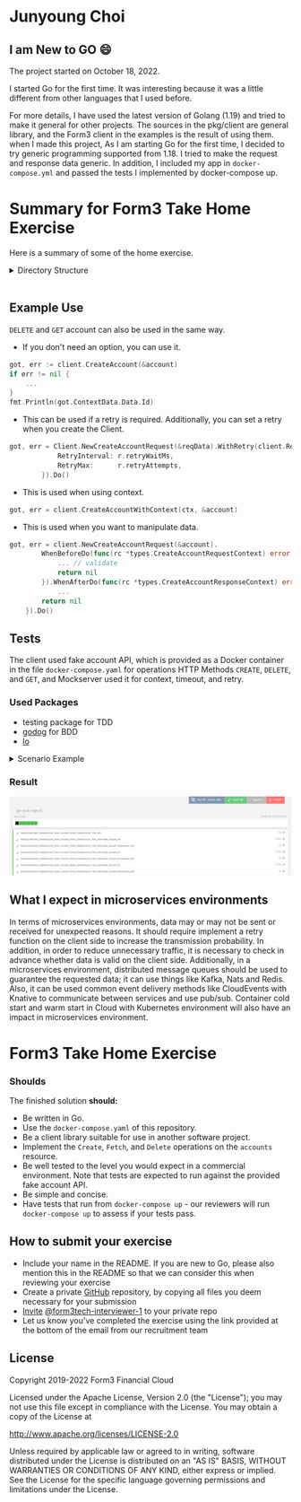 # Junyoung Choi

## I am New to GO :smile:
The project started on October 18, 2022.

I started Go for the first time. It was interesting because it was a little different from other languages that I used before. 

For more details, I have used the latest version of Golang (1.19) and tried to make it general for other projects. The sources in the pkg/client are general library, and the Form3 client in the examples is the result of using them. when I made this project, As I am starting Go for the first time, I decided to try generic programming supported from 1.18. I tried to make the request and response data generic. In addition, I included my app in `docker-compose.yml` and passed the tests I implemented by docker-compose up.

# Summary for Form3 Take Home Exercise
Here is a summary of some of the home exercise.

<details><summary>Directory Structure</summary>

<p>

> I organized it as follows.

```
|-- examples
|   `-- form3
|       |-- client
|       |   `-- accounts
|       |       |-- features
|       |       |   |-- createAccount
|       |       |   |-- deleteAccount
|       |       |   |-- getAccount
|       |       |   `-- retry
|       |       |-- test
|       |       `-- types
|       |-- commons
|       `-- models
|           `-- account
|-- pkg
|   `-- client
|-- scripts
|   `-- db
- - models/accounts
```

</p>
</details>
&nbsp;

## Example Use
`DELETE` and `GET` account can also be used in the same way.

- If you don't need an option, you can use it.
```go
got, err := client.CreateAccount(&account)
if err != nil {
    ...
}
fmt.Println(got.ContextData.Data.Id)
```

- This can be used if a retry is required. Additionally, you can set a retry when you create the Client.
```go
got, err = Client.NewCreateAccountRequest(&reqData).WithRetry(client.Retry{
            RetryInterval: r.retryWaitMs,
            RetryMax:      r.retryAttempts,
        }).Do()
```


- This is used when using context.
```go
got, err = client.CreateAccountWithContext(ctx, &account)
```

- This is used when you want to manipulate data.
```go
got, err = client.NewCreateAccountRequest(&account).
    	WhenBeforeDo(func(rc *types.CreateAccountRequestContext) error {
            ... // validate
			return nil
		}).WhenAfterDo(func(rc *types.CreateAccountResponseContext) error {
            ...
		return nil
	}).Do()
```


## Tests
The client used fake account API, which is provided as a Docker container in the file `docker-compose.yaml` for operations HTTP Methods `CREATE`, `DELETE`, and `GET`, and Mockserver used it for context, timeout, and retry.
### Used Packages
- testing package for TDD
- [godog](https://github.com/cucumber/godog) for BDD
- [lo](https://github.com/samber/lo) 


<details><summary>Scenario Example</summary>
<p>


### BDD Example
```

    Scenario: after failing twice, it succeeds at the end
        Given MockServer has 150 ms of latency and 50 ms at the end
        And   MockServer returns the 201 response code
        Given RetryAttempt 3 with RetryWait 300 ms per each request
        When I call the method NewCreateAccountRequest with params
            """
            {
                "data": {
                    "id": "e9af97ac-66bc-42da-8e10-5245d8b216df",
                    "organisation_id": "ba61483c-d5c5-4f50-ae81-6b8c039bea43",
                    "type": "accounts",
                    "version": 0,
                    "attributes": {
                        "name": [],
                        "bank_id": "400300",
                        "bank_id_code": "GBDSC",
                        "bic": "NWBKGB22",
                        "country": "GB",
                        "account_matching_opt_out": true
                    }
                }
            }
            """
        And the request is attempted as many times as a given request as
            """
            first response should should be 500
            second request should should be 500
            last request should get the status code 201 and valid data
            """
        Then the response code should be 201
        Then the request was retried 3 times
        Then the response should match json:
            """
            {
                "data": {
                    "id": "e9af97ac-66bc-42da-8e10-5245d8b216df",
                    "organisation_id": "ba61483c-d5c5-4f50-ae81-6b8c039bea43",
                    "type": "accounts",
                    "version": 0,
                    "attributes": {
                        "name": [],
                        "bank_id": "400300",
                        "bank_id_code": "GBDSC",
                        "bic": "NWBKGB22",
                        "country": "GB",
                        "account_matching_opt_out": true
                    }
                }
            }
            """

```

</p>
</details>

### Result
![TEST](./test_report_img.png)
<br>


## What I expect in microservices environments

In terms of microservices environments, data may or may not be sent or received for unexpected reasons. It should require implement a retry function on the client side to increase the transmission probability. In addition, in order to reduce unnecessary traffic, it is necessary to check in advance whether data is valid on the client side. Additionally, in a microservices environment, distributed message queues should be used to guarantee the requested data; it can use things like Kafka, Nats and Redis. Also, it can be used common event delivery methods like CloudEvents with Knative to communicate between services and use pub/sub. Container cold start and warm start in Cloud with Kubernetes environment will also have an impact in microservices environment.

# Form3 Take Home Exercise

### Shoulds

The finished solution **should:**
- Be written in Go.
- Use the `docker-compose.yaml` of this repository.
- Be a client library suitable for use in another software project.
- Implement the `Create`, `Fetch`, and `Delete` operations on the `accounts` resource.
- Be well tested to the level you would expect in a commercial environment. Note that tests are expected to run against the provided fake account API.
- Be simple and concise.
- Have tests that run from `docker-compose up` - our reviewers will run `docker-compose up` to assess if your tests pass.

## How to submit your exercise

- Include your name in the README. If you are new to Go, please also mention this in the README so that we can consider this when reviewing your exercise
- Create a private [GitHub](https://help.github.com/en/articles/create-a-repo) repository, by copying all files you deem necessary for your submission
- [Invite](https://help.github.com/en/articles/inviting-collaborators-to-a-personal-repository) [@form3tech-interviewer-1](https://github.com/form3tech-interviewer-1) to your private repo
- Let us know you've completed the exercise using the link provided at the bottom of the email from our recruitment team

## License

Copyright 2019-2022 Form3 Financial Cloud

Licensed under the Apache License, Version 2.0 (the "License"); you may not use this file except in compliance with the License.
You may obtain a copy of the License at

http://www.apache.org/licenses/LICENSE-2.0

Unless required by applicable law or agreed to in writing, software distributed under the License is distributed on an "AS IS" BASIS, WITHOUT WARRANTIES OR CONDITIONS OF ANY KIND, either express or implied. See the License for the specific language governing permissions and limitations under the License.